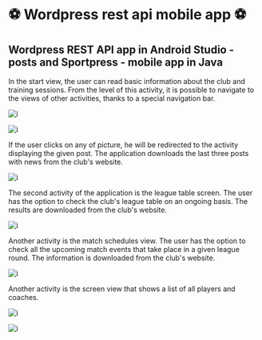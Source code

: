

# :soccer: Wordpress rest api mobile app :soccer:

## Wordpress REST API app in Android Studio - posts and Sportpress - mobile app in Java

In the start view, the user can read basic information about the club and training sessions. From the level of this activity, it is possible to navigate to the views of other activities, thanks to a special navigation bar.

![i](https://aleksandrajarczyk.com/inne/Beztytulu1.png)

![i](https://aleksandrajarczyk.com/inne/Beztytulu1.png)

If the user clicks on any of picture, he will be redirected to the activity displaying the given post. The application downloads the last three posts with news from the club's website.

![i](https://aleksandrajarczyk.com/inne/Beztytulu2.png)

The second activity of the application is the league table screen. The user has the option to check the club's league table on an ongoing basis. The results are downloaded from the club's website.

![i](https://aleksandrajarczyk.com/inne/Beztytulu3.png)

Another activity is the match schedules view. The user has the option to check all the upcoming match events that take place in a given league round. The information is downloaded from the club's website.

![i](https://aleksandrajarczyk.com/inne/Beztytulu4.png)

Another activity is the screen view that shows a list of all players and coaches.

![i](https://aleksandrajarczyk.com/inne/Beztytulu5.png)

![i](https://aleksandrajarczyk.com/inne/Beztytulu6.png)


